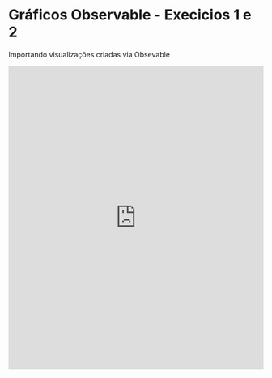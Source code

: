 # Gráficos Observable - Execicios 1 e 2
Importando visualizações criadas via Obsevable
<iframe width="100%" height="600" frameborder="0"
  src="https://observablehq.com/embed/91650ce3d7ace1fd@336?cells=Exerc1%2CExerc2"></iframe>
